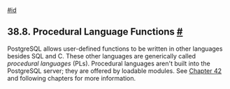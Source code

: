 [#id](#XFUNC-PL)

## 38.8. Procedural Language Functions [#](#XFUNC-PL)

PostgreSQL allows user-defined functions to be written in other languages besides SQL and C. These other languages are generically called _procedural languages_ (PLs). Procedural languages aren't built into the PostgreSQL server; they are offered by loadable modules. See [Chapter 42](xplang) and following chapters for more information.
